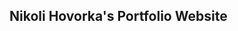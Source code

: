 ## Nikoli Hovorka's Portfolio Website





        
        
        
        
        
        
        
        
        
        
        
        
        
        
        
        
        

